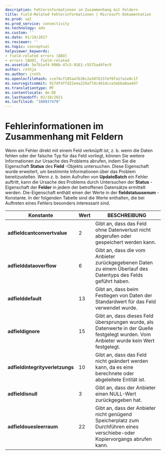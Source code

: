 ```yaml
---
description: Fehlerinformationen im Zusammenhang mit Feldern
title: Field-Related Fehlerinformationen | Microsoft-Dokumentation
ms.prod: sql
ms.prod_service: connectivity
ms.technology: ado
ms.custom: ''
ms.date: 01/19/2017
ms.reviewer: ''
ms.topic: conceptual
helpviewer_keywords:
- field-related errors [ADO]
- errors [ADO], field-related
ms.assetid: 5e7b1af4-996b-47c5-9161-c5575ad4fec9
author: rothja
ms.author: jroth
ms.openlocfilehash: cce74cf105aa7b38c2a3d7b157ef0fa17a1e8c1f
ms.sourcegitcommit: 917df4ffd22e4a229af7dc481dcce3ebba0aa4d7
ms.translationtype: MT
ms.contentlocale: de-DE
ms.lasthandoff: 02/10/2021
ms.locfileid: "100037470"
---
```

# <a name="field-related-error-information"></a>Fehlerinformationen im Zusammenhang mit Feldern
Wenn ein Fehler direkt mit einem Feld verknüpft ist, z. b. wenn die Daten fehlen oder der falsche Typ für das Feld vorliegt, können Sie weitere Informationen zur Ursache des Problems abrufen, indem Sie die Eigenschaft **Status** des **Field** -Objekts untersuchen. Diese Eigenschaft wurde erweitert, um bestimmte Informationen über das Problem bereitzustellen. Wenn z. b. beim Aufrufen von **UpdateBatch** ein Fehler auftritt, kann die Ursache des Problems durch Untersuchen der **Status** -Eigenschaft der **Felder** in jedem der betroffenen Datensätze ermittelt werden. Die-Eigenschaft enthält einen der Werte in der **fieldstatuusenum** -Konstante. In der folgenden Tabelle sind die Werte enthalten, die bei Auftreten eines Fehlers besonders interessant sind.  
  
|Konstante|Wert|BESCHREIBUNG|  
|--------------|-----------|-----------------|  
|**adfieldcantconvertvalue**|2|Gibt an, dass das Feld ohne Datenverlust nicht abgerufen oder gespeichert werden kann.|  
|**adfielddataoverflow**|6|Gibt an, dass die vom Anbieter zurückgegebenen Daten zu einem Überlauf des Datentyps des Felds geführt haben.|  
|**adfielddefault**|13|Gibt an, dass beim Festlegen von Daten der Standardwert für das Feld verwendet wurde.|  
|**adfieldignore**|15|Gibt an, dass dieses Feld übersprungen wurde, als Datenwerte in der Quelle festgelegt wurden. Vom Anbieter wurde kein Wert festgelegt.|  
|**adfieldintegrityverletzungs**|10|Gibt an, dass das Feld nicht geändert werden kann, da es eine berechnete oder abgeleitete Entität ist.|  
|**adfieldisnull**|3|Gibt an, dass der Anbieter einen NULL-Wert zurückgegeben hat.|  
|**adfieldouesleerraum**|22|Gibt an, dass der Anbieter nicht genügend Speicherplatz zum Durchführen eines verschiebe-oder Kopiervorgangs abrufen kann.|
